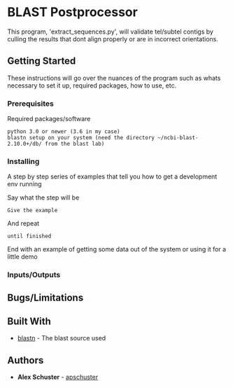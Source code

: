 # BLAST Postprocessor

This program, 'extract_sequences.py', will validate tel/subtel contigs by culling the results that dont align properly or are in incorrect orientations.

## Getting Started

These instructions will go over the nuances of the program such as whats necessary to set it up, required packages, how to use, etc.

### Prerequisites

Required packages/software

```
python 3.0 or newer (3.6 in my case)
blastn setup on your system (need the directory ~/ncbi-blast-2.10.0+/db/ from the blast lab)
```

### Installing

A step by step series of examples that tell you how to get a development env running

Say what the step will be

```
Give the example
```

And repeat

```
until finished
```

End with an example of getting some data out of the system or using it for a little demo

### Inputs/Outputs

## Bugs/Limitations

## Built With

* [blastn](https://ftp.ncbi.nlm.nih.gov/blast/executables/blast+/LATEST/) - The blast source used

## Authors

* **Alex Schuster**  - [apschuster](https://github.com/apschuster)


